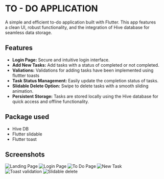
# TO - DO APPLICATION

A simple and efficient to-do application built with Flutter. This app features a clean UI, robust functionality, and the integration of Hive database for seamless data storage.


## Features

 - **Login Page:** Secure and intuitive login interface.
 - **Add New Tasks:** Add tasks with a status of completed or not completed.
 - **Valiations:** Validations for adding tasks have been implemented using fluttter toasts
 - **Task Status Management:** Easily update the completion status of tasks.
 - **Slidable Delete Option:** Swipe to delete tasks with a smooth sliding animation.
 - **Persistent Storage:** Tasks are stored locally using the Hive database for quick access and offline functionality.


## Package used

- Hive DB
- Flutter slidable
- Flutter toast


## Screenshots

![Landing Page](assets/screenshots/landing.jpeg)
![Login Page](assets/screenshots/login.jpeg)
![To Do Page](assets/screenshots/to-do.jpeg)
![New Task](assets/screenshots/new-task.jpeg)
![Toast validation](assets/screenshots/toast-validation.jpeg)
![Slidable delete](assets/screenshots/slidable-delete.jpeg)
